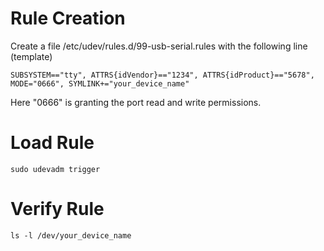 # Rule Creation
Create a file /etc/udev/rules.d/99-usb-serial.rules with the following line (template)
```
SUBSYSTEM=="tty", ATTRS{idVendor}=="1234", ATTRS{idProduct}=="5678", MODE="0666", SYMLINK+="your_device_name"
```
Here "0666" is granting the port read and write permissions.

# Load Rule
```
sudo udevadm trigger
```

# Verify Rule
```
ls -l /dev/your_device_name
```
